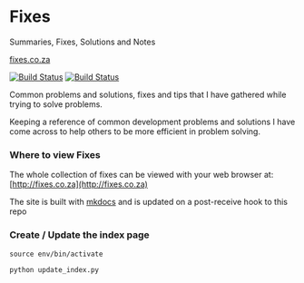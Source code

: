 # Fixes

Summaries, Fixes, Solutions and Notes

[fixes.co.za](http://fixes.co.za)

[![Build Status](http://37.139.28.74:8080/buildStatus/icon?job=fixes)](http://37.139.28.74:8080/job/fixes/)
[![Build Status](http://37.139.28.74:8080/buildStatus/icon?job=doolan.pw)](http://37.139.28.74:8080/job/doolan.pw/)

Common problems and solutions, fixes and tips that I have gathered while trying to solve problems.

Keeping a reference of common development problems and solutions I have come across to help others to be more efficient in problem solving.

### Where to view Fixes

The whole collection of fixes can be viewed with your web browser at:
[http://fixes.co.za](http://fixes.co.za)

The site is built with [mkdocs](https://www.mkdocs.org/) and is updated on a post-receive hook to this repo

### Create / Update the index page

    source env/bin/activate

    python update_index.py
